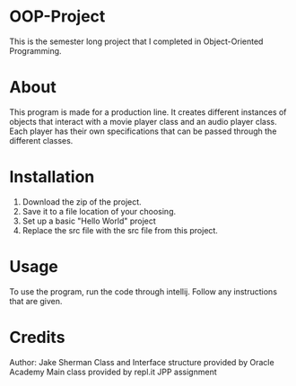 # OOP-Project
This is the semester long project that I completed in Object-Oriented Programming.
# About
This program is made for a production line. It creates different instances of objects that interact with a movie player class
and an audio player class. Each player has their own specifications that can be passed through the different classes.
# Installation 
1. Download the zip of the project.
2. Save it to a file location of your choosing.
3. Set up a basic "Hello World" project
4. Replace the src file with the src file from this project.
# Usage
To use the program, run the code through intellij. Follow any instructions that are given.
# Credits
Author: Jake Sherman
Class and Interface structure provided by Oracle Academy
Main class provided by repl.it JPP assignment

